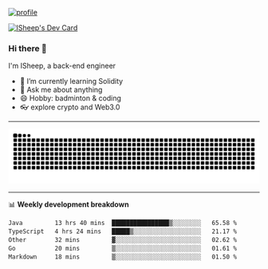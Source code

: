 [![profile](https://user-images.githubusercontent.com/54968314/208005045-e4b42f3b-833d-4242-bfcc-e764865553a2.svg)](https://www.calligrapher.ai/)

<a href="https://app.daily.dev/linziyang1106"><img src="https://api.daily.dev/devcards/v2/i4Spwx5Skx5FpTqWcwoit.png?r=kgx&type=wide" width="652" alt="ISheep's Dev Card"/></a>

### Hi there 🐏

I'm ISheep, a back-end engineer

- 🔭 I’m currently learning Solidity
- 💬 Ask me about anything
- 😄 Hobby: badminton & coding
- 👓 explore crypto and Web3.0

-------

![](https://raw.githubusercontent.com/ISheepp/ISheepp/output/github-contribution-grid-snake.svg)

-------

📊 **Weekly development breakdown**
<!--START_SECTION:waka-->

```txt
Java         13 hrs 40 mins  ████████████████▒░░░░░░░░   65.58 %
TypeScript   4 hrs 24 mins   █████▒░░░░░░░░░░░░░░░░░░░   21.17 %
Other        32 mins         ▓░░░░░░░░░░░░░░░░░░░░░░░░   02.62 %
Go           20 mins         ▒░░░░░░░░░░░░░░░░░░░░░░░░   01.61 %
Markdown     18 mins         ▒░░░░░░░░░░░░░░░░░░░░░░░░   01.50 %
```

<!--END_SECTION:waka-->
